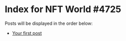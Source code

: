 # Index for NFT World #4725
Posts will be displayed in the order below:

- [Your first post](./001-first.md)

